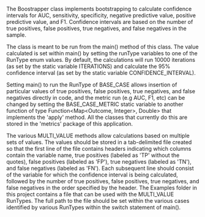   The Boostrapper class implements bootstrapping to calculate confidence
  intervals for AUC, sensitivity, specificity, negative predictive value,
  positive predictive value, and F1. Confidence intervals are based on the
  number of true positives, false positives, true negatives, and false
  negatives in the sample.
 
  The class is meant to be run from the main() method of this class. The value
  calculated is set within main() by setting the runType variables to one of
  the RunType enum values. By default, the calculations will run 10000
  iterations (as set by the static variable ITERATIONS) and calculate the 95%
  confidence interval (as set by the static variable CONFIDENCE_INTERVAL).
 
  Setting main() to run the RunType of BASE_CASE allows insertion of particular
  values of true positives, false positives, true negatives, and false
  negatives directly in code, and the metric run (e.g AUC, F1, etc) can be
  changed by setting the BASE_CASE_METRIC static variable to another function
  of type Function<Map<Outcome, Integer>, Double> that implements the 'apply'
  method. All the classes that currently do this are stored in the 'metrics'
  package of this application.
 
  The various MULTI_VALUE methods allow calculations based on multiple sets of
  values. The values should be stored in a tab-delimited file created so that
  the first line of the file contains headers indicating which columns contain
  the variable name, true positives (labeled as 'TP' without the quotes), false
  positives (labeled as 'FP'), true negatives (labeled as 'TN'), and false
  negatives (labeled as 'FN'). Each subsequent line should consist of the
  variable for which the confidence interval is being calculated, followed by
  the number of true positives, false positives, true negatives, and false
  negatives in the order specified by the header. The Examples folder in this
  project contains a file that can be used with the MULTI_VALUE RunTypes. The
  full path to the file should be set within the various cases identified by
  various RunTypes within the switch statement of main().
